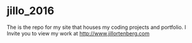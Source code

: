 # jillo_2016

The is the repo for my site that houses my coding projects and portfolio. I Invite you to view my work at http://www.jillortenberg.com